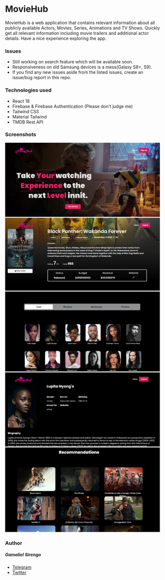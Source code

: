 # MovieHub

MovieHub is a web application that contains relevant information about all publicly available Actors, Movies, Series, Animations and TV Shows. Quickly get all relevant information including movie trailers and additional actor details. Have a nice experience exploring the app.

### Issues
 - Still working on search feature which will be available soon.
 - Responsiveness on old Samsung devices is a mess(Galaxy S8+, S9).
 - If you find any new issues aside from the listed issues, create an issue/bug report in this repo.

 ### Technologies used
 - React 18
 - Firebase & Firebase Authentication (Please don't judge me)
 - Tailwind CSS
 - Material Tailwind
 - TMDB Rest API

 ### Screenshots

 <img src='./figs/img1.jpg'>
 <img src='./figs/img2.jpg'>
 <img src='./figs/img3.jpg'>
 <img src='./figs/img5.jpg'>
 <img src='./figs/img4.jpg'>

 ### Author
 
 ##### Gamaliel Sirengo
 - <a href='https://t.me/sirgama' >Telegram</a>
  - <a href='https://twitter.com/sirgama_' >Twitter</a>